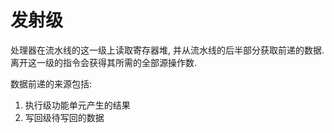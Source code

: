 # 发射级

处理器在流水线的这一级上读取寄存器堆, 并从流水线的后半部分获取前递的数据. 离开这一级的指令会获得其所需的全部源操作数.

数据前递的来源包括:

1. 执行级功能单元产生的结果
1. 写回级待写回的数据